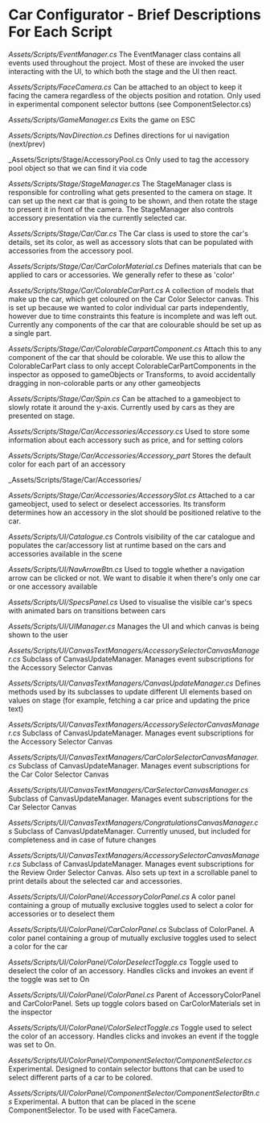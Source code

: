 # Car Configurator - Brief Descriptions For Each Script

_Assets/Scripts/EventManager.cs_
The EventManager class contains all events used throughout the project. Most of these are invoked the user interacting with the UI, to which both the stage and the UI then react.

_Assets/Scripts/FaceCamera.cs_
Can be attached to an object to keep it facing the camera regardless of the objects position and rotation. Only used in experimental component selector buttons (see ComponentSelector.cs)

_Assets/Scripts/GameManager.cs_
Exits the game on ESC

_Assets/Scripts/NavDirection.cs_
Defines directions for ui navigation (next/prev)

_Assets/Scripts/Stage/AccessoryPool.cs
Only used to tag the accessory pool object so that we can find it via code

_Assets/Scripts/Stage/StageManager.cs_
The StageManager class is responsible for controlling what gets presented to the camera on stage. It can set up the next car that is going to be shown, and then rotate the stage to present it in front of the camera. The StageManager also controls accessory presentation via the currently selected car.

_Assets/Scripts/Stage/Car/Car.cs_
The Car class is used to store the car's details, set its color, as well as accessory slots that can be populated with accessories from the accessory pool.

_Assets/Scripts/Stage/Car/CarColorMaterial.cs_
Defines materials that can be applied to cars or accessories. We generally refer to these as 'color'

_Assets/Scripts/Stage/Car/ColorableCarPart.cs_
A collection of models that make up the car, which get coloured on the Car Color Selector canvas. This is set up because we wanted to color individual car parts independently, however due to time constraints this feature is incomplete and was left out. Currently any components of the car that are colourable should be set up as a single part.

_Assets/Scripts/Stage/Car/ColorableCarpartComponent.cs_
Attach this to any component of the car that should be colorable. We use this to allow the ColorableCarPart class to only accept ColorableCarPartComponents in the inspector as opposed to gameObjects or Transforms, to avoid accidentally dragging in non-colorable parts or any other gameobjects

_Assets/Scripts/Stage/Car/Spin.cs_
Can be attached to a gameobject to slowly rotate it around the y-axis. Currently used by cars as they are presented on stage.

_Assets/Scripts/Stage/Car/Accessories/Accessory.cs_
Used to store some information about each accessory such as price, and for setting colors

_Assets/Scripts/Stage/Car/Accessories/Accessory_part_
Stores the default color for each part of an accessory

_Assets/Scripts/Stage/Car/Accessories/

_Assets/Scripts/Stage/Car/Accessories/AccessorySlot.cs_
Attached to a car gameobject, used to select or deselect accessories. Its transform determines how an accessory in the slot should be positioned relative to the car.

_Assets/Scripts/UI/Catalogue.cs_
Controls visibility of the car catalogue and populates the car/accessory list at runtime based on the cars and accessories available in the scene

_Assets/Scripts/UI/NavArrowBtn.cs_
Used to toggle whether a navigation arrow can be clicked or not. We want to disable it when there's only one car or one accessory available

_Assets/Scripts/UI/SpecsPanel.cs_
Used to visualise the visible car's specs with animated bars on transitions between cars

_Assets/Scripts/UI/UIManager.cs_
Manages the UI and which canvas is being shown to the user

_Assets/Scripts/UI/CanvasTextManagers/AccessorySelectorCanvasManager.cs_
Subclass of CanvasUpdateManager. Manages event subscriptions for the Accessory Selector Canvas

_Assets/Scripts/UI/CanvasTextManagers/CanvasUpdateManager.cs_
Defines methods used by its subclasses to update different UI elements based on values on stage (for example, fetching a car price and updating the price text)

_Assets/Scripts/UI/CanvasTextManagers/AccessorySelectorCanvasManager.cs_
Subclass of CanvasUpdateManager. Manages event subscriptions for the Accessory Selector Canvas

_Assets/Scripts/UI/CanvasTextManagers/CarColorSelectorCanvasManager.cs_
Subclass of CanvasUpdateManager. Manages event subscriptions for the Car Color Selector Canvas

_Assets/Scripts/UI/CanvasTextManagers/CarSelectorCanvasManager.cs_
Subclass of CanvasUpdateManager. Manages event subscriptions for the Car Selector Canvas

_Assets/Scripts/UI/CanvasTextManagers/CongratulationsCanvasManager.cs_
Subclass of CanvasUpdateManager. Currently unused, but included for completeness and in case of future changes

_Assets/Scripts/UI/CanvasTextManagers/AccessorySelectorCanvasManager.cs_
Subclass of CanvasUpdateManager. Manages event subscriptions for the Review Order Selector Canvas. Also sets up text in a scrollable panel to print details about the selected car and accessories.

_Assets/Scripts/UI/ColorPanel/AccessoryColorPanel.cs_
A color panel containing a group of mutually exclusive toggles used to select a color for accessories or to deselect them

_Assets/Scripts/UI/ColorPanel/CarColorPanel.cs_
Subclass of ColorPanel. A color panel containing a group of mutually exclusive toggles used to select a color for the car

_Assets/Scripts/UI/ColorPanel/ColorDeselectToggle.cs_
Toggle used to deselect the color of an accessory. Handles clicks and invokes an event if the toggle was set to On

_Assets/Scripts/UI/ColorPanel/ColorPanel.cs_
Parent of AccessoryColorPanel and CarColorPanel. Sets up toggle colors based on CarColorMaterials set in the inspector

_Assets/Scripts/UI/ColorPanel/ColorSelectToggle.cs_
Toggle used to select the color of an accessory. Handles clicks and invokes an event if the toggle was set to On. 

_Assets/Scripts/UI/ColorPanel/ComponentSelector/ComponentSelector.cs_
Experimental. Designed to contain selector buttons that can be used to select different parts of a car to be colored. 

_Assets/Scripts/UI/ColorPanel/ComponentSelector/ComponentSelectorBtn.cs_
Experimental. A button that can be placed in the scene ComponentSelector. To be used with FaceCamera.

